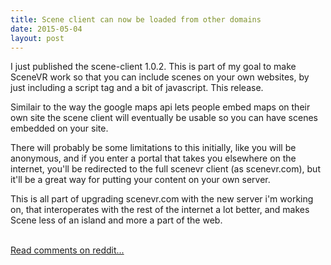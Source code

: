 ```yaml
---
title: Scene client can now be loaded from other domains
date: 2015-05-04
layout: post
---
```

<div class="md"><p>I just published the scene-client 1.0.2. This is part of my goal to make SceneVR work so that you can include scenes on your own websites, by just including a script tag and a bit of javascript. This release.</p>

<p>Similair to the way the google maps api lets people embed maps on their own site the scene client will eventually be usable so you can have scenes embedded on your site.</p>

<p>There will probably be some limitations to this initially, like you will be anonymous, and if you enter a portal that takes you elsewhere on the internet, you&#39;ll be redirected to the full scenevr client (as scenevr.com), but it&#39;ll be a great way for putting your content on your own server.</p>

<p>This is all part of upgrading scenevr.com with the new server i&#39;m working on, that interoperates with the rest of the internet a lot better, and makes Scene less of an island and more a part of the web.</p>
</div><br /><a href='http://www.reddit.com/r/scenevr/comments/34sc3g/sceneclient_102_scene_client_can_now_be_loaded/'>Read comments on reddit...</a>